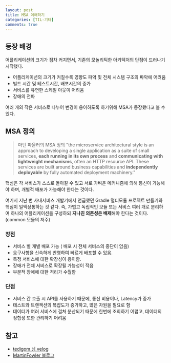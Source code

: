 ```yaml
---
layout: post
title: MSA 이해하기
categories: [TIL-기타]
comments: true
---
```


## 등장 배경

어플리케이션의 크기가 점차 커지면서, 기존의 모놀리틱한 아키텍처의 단점이 드러나기 시작했다.
- 어플리케이션의 크기가 커질수록 영향도 파악 및 전체 시스템 구조의 파악에 어려움
- 빌드 시간 및 테스트시간, 배포시간의 증가
- 서비스를 유연한 스케일 아웃이 어려움
- 장애의 전파

여러 개의 작은 서비스로 나누어 변경이 용이하도록 하기위해 MSA가 등장했다고 볼 수 있다.

## MSA 정의
> 마틴 파울러의 MSA 정의
> "the microservice architectural style is an approach to developing a single application as a suite of small services, **each running in its own process** and **communicating with lightweight mechanisms**, often an HTTP resource API. These services are built around business capabilities and **independently deployable** by fully automated deployment machinery."

핵심은 각 서비스가 스스로 돌아갈 수 있고 서로 가벼운 메커니즘에 의해 통신이 가능해야 하며, 개별적 배포가 가능해야 한다는 것이다.

여기서 지난 번 사내서비스 개발기에서 언급했던 Gradle 멀티모듈 프로젝트 만들기와 핵심이 일맥상통하는 것 같다. 즉, 가볍고 독립적인 모듈 또는 서비스 여러 개로 분리하여 하나의 어플리케이션을 구성하되 **지나친 의존성은 배제**해야 한다는 것이다. (common 모듈의 저주)

### 장점

- 서비스 별 개별 배포 가능 ( 배포 시 전체 서비스의 중단이 없음)
- 요구사항을 신속하게 반영하여 빠르게 배포할 수 있음.
- 특정 서비스에 대한 확장성이 용이함.
- 장애가 전체 서비스로 확장될 가능성이 적음
- 부분적 장애에 대한 격리가 수월함

### 단점

- 서비스 간 호출 시 API를 사용하기 때문에, 통신 비용이나, Latency가 증가
- 테스트와 트랜잭션의 복잡도가 증가하고, 많은 자원을 필요로 함
- 데이터가 여러 서비스에 걸쳐 분산되기 때문에 한번에 조회하기 어렵고, 데이터의 정합성 또한 관리하기 어려움


## 참고
- [tedigom 님 velog](https://velog.io/@tedigom/MSA-%EC%A0%9C%EB%8C%80%EB%A1%9C-%EC%9D%B4%ED%95%B4%ED%95%98%EA%B8%B0-1-MSA%EC%9D%98-%EA%B8%B0%EB%B3%B8-%EA%B0%9C%EB%85%90-3sk28yrv0e)
- [MartinFowler 블로그](https://martinfowler.com/articles/microservices.html)